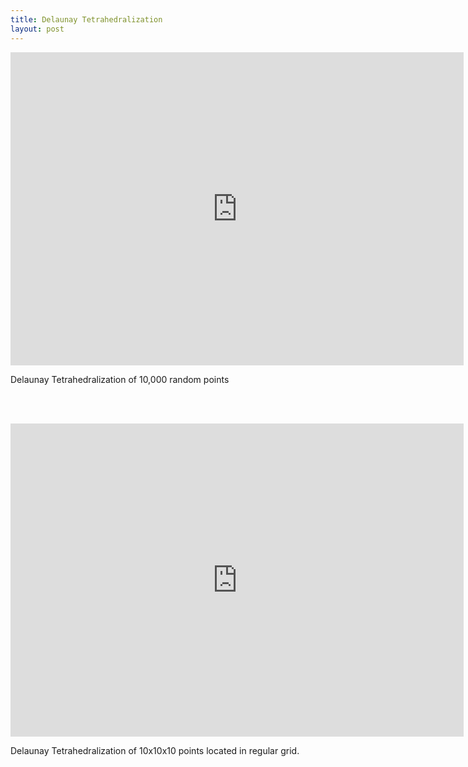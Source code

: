 ```yaml
---
title: Delaunay Tetrahedralization
layout: post
---
```




<iframe width="725" height="501" src="https://www.youtube.com/embed/Fou9h5KyopQ" title="Delaunay Tetrahedralization of 10,000 random points" frameborder="0" allow="accelerometer; autoplay; clipboard-write; encrypted-media; gyroscope; picture-in-picture; web-share" referrerpolicy="strict-origin-when-cross-origin" allowfullscreen></iframe>

Delaunay Tetrahedralization of 10,000 random points

<br/><br/>


<iframe width="725" height="501" src="https://www.youtube.com/embed/7d35ZEQiiiI" title="Delaunay Tetrahedralization of 10x10x10 points located in regular grid." frameborder="0" allow="accelerometer; autoplay; clipboard-write; encrypted-media; gyroscope; picture-in-picture; web-share" referrerpolicy="strict-origin-when-cross-origin" allowfullscreen></iframe>

Delaunay Tetrahedralization of 10x10x10 points located in regular grid.